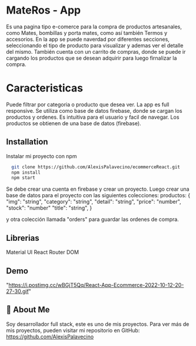 
# MateRos - App

Es una pagina tipo e-comerce para la compra de productos artesanales, como Mates, bombillas y porta mates, como así también Termos y accesorios.
En la app se puede naverdad por diferentes secciones, seleccionando el tipo de producto para visualizar y ademas ver el detalle del mismo.
También cuenta con un carrito de compras, donde se puede ir cargando los productos que se desean adquirir para luego firnalizar la compra.

# Caracteristicas
Puede filtrar por categoria o producto que desea ver.
La app es full responsive.
Se utiliza como base de datos firebase, donde se cargan los productos y ordenes.
Es intuitiva para el usuario y facil de navegar.
Los productos se obtienen de una base de datos (firebase).



## Installation

Instalar mi proyecto con npm

```bash
  git clone https://github.com/AlexisPalavecino/ecommerceReact.git
  npm install
  npm start
```
Se debe crear una cuenta en firebase y crear un proyecto.
Luego crear una base de datos para el proyecto con las siguientes colecciones:
productos:
{
   "img": "string",
   "category": "string",
   "detail": "string",
   "price": "number",
   "stock": "number"
   "title": "string",
}

y otra colección llamada "orders"  para guardar las ordenes de compra.

## Librerias
Material UI
React Router DOM


## Demo
"https://i.postimg.cc/wBGjT5Qq/React-App-Ecommerce-2022-10-12-20-27-30.gif"




## 🚀 About Me
Soy  desarrollador full stack, este es uno de mis proyectos.
Para ver más de mis proyectos, pueden visitar mi repositorio en GitHub:
https://github.com/AlexisPalavecino

